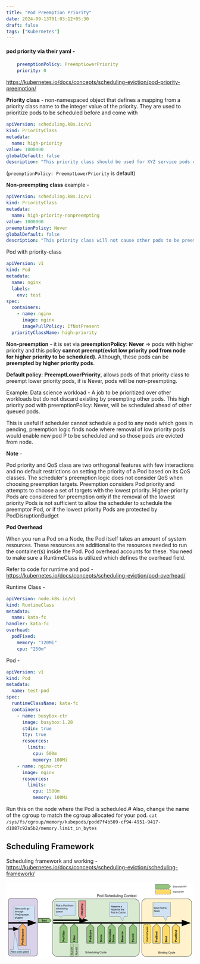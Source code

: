 ```yaml
---
title: "Pod Preemption Priority"
date: 2024-09-13T01:03:12+05:30
draft: false
tags: ["Kubernetes"]
---
```


#### pod priority via their yaml - 

```yml
    preemptionPolicy: PreemptLowerPriority
    priority: 0
```

https://kubernetes.io/docs/concepts/scheduling-eviction/pod-priority-preemption/

**Priority class** - non-namespaced object that defines a mapping from a priority class name to the integer value of the priority. They are used to prioritize pods to be scheduled before and come with

```yml
apiVersion: scheduling.k8s.io/v1
kind: PriorityClass
metadata:
  name: high-priority
value: 1000000
globalDefault: false
description: "This priority class should be used for XYZ service pods only."
```

(`preemptionPolicy: PreemptLowerPriority` is default)

**Non-preempting class** example -

```yml
apiVersion: scheduling.k8s.io/v1
kind: PriorityClass
metadata:
  name: high-priority-nonpreempting
value: 1000000
preemptionPolicy: Never
globalDefault: false
description: "This priority class will not cause other pods to be preempted."
```

Pod with priority-class

```yml
apiVersion: v1
kind: Pod
metadata:
  name: nginx
  labels:
    env: test
spec:
  containers:
    - name: nginx
      image: nginx
      imagePullPolicy: IfNotPresent
  priorityClassName: high-priority
```

**Non-preemption** - it is set via **preemptionPolicy**: **Never** => pods with higher priority and this policy **cannot preempt(evict low priority pod from node for higher priority to be scheduled)**. Although, these pods can be **preempted by higher priority pods**.

**Default policy**: **PreemptLowerPriority**, allows pods of that priority class to preempt lower priority pods, if is Never, pods will be non-preempting.

Example: Data science workload - A job to be prioritized over other workloads but do not discard existing by preempting other pods. This high priority pod with preemptionPolicy: Never, will be scheduled ahead of other queued pods.

This is useful if scheduler cannot schedule a pod to any node which goes in pending, preemption logic finds node where removal of low priority pods would enable new pod P to be scheduled and so those pods are evicted from node.

**Note** -

Pod priority and QoS class are two orthogonal features with few interactions and no default restrictions on setting the priority of a Pod based on its QoS classes. The scheduler's preemption logic does not consider QoS when choosing preemption targets. Preemption considers Pod priority and attempts to choose a set of targets with the lowest priority. Higher-priority Pods are considered for preemption only if the removal of the lowest priority Pods is not sufficient to allow the scheduler to schedule the preemptor Pod, or if the lowest priority Pods are protected by PodDisruptionBudget

**Pod Overhead**

When you run a Pod on a Node, the Pod itself takes an amount of system resources. These resources are additional to the resources needed to run the container(s) inside the Pod. Pod overhead accounts for these. You need to make sure a RuntimeClass is utilized which defines the overhead field.

Refer to code for runtime and pod - https://kubernetes.io/docs/concepts/scheduling-eviction/pod-overhead/

Runtime Class -

```yml
apiVersion: node.k8s.io/v1
kind: RuntimeClass
metadata:
  name: kata-fc
handler: kata-fc
overhead:
  podFixed:
    memory: "120Mi"
    cpu: "250m"
```

Pod -

```yml
apiVersion: v1
kind: Pod
metadata:
  name: test-pod
spec:
  runtimeClassName: kata-fc
  containers:
    - name: busybox-ctr
      image: busybox:1.28
      stdin: true
      tty: true
      resources:
        limits:
          cpu: 500m
          memory: 100Mi
    - name: nginx-ctr
      image: nginx
      resources:
        limits:
          cpu: 1500m
          memory: 100Mi
```

Run this on the node where the Pod is scheduled.# Also, change the name of the cgroup to match the cgroup allocated for your pod.
`cat /sys/fs/cgroup/memory/kubepods/podd7f4b509-cf94-4951-9417-d1087c92a5b2/memory.limit_in_bytes`

## Scheduling Framework

Scheduling framework and working - https://kubernetes.io/docs/concepts/scheduling-eviction/scheduling-framework/

![Image 1](1.png)
